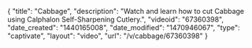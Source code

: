 {
    "title": "Cabbage",
    "description": "Watch and learn how to cut Cabbage using Calphalon Self-Sharpening Cutlery.",
    "videoid": "67360398",
    "date_created": "1440165008",
    "date_modified": "1470946067",
    "type": "captivate",
    "layout": "video",
    "url": "\/v\/cabbage\/67360398"
}